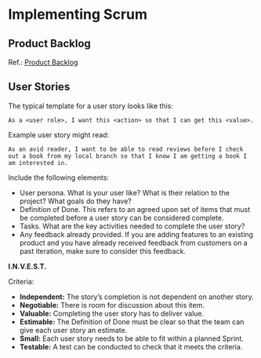 # Implementing Scrum

## Product Backlog
Ref.: [Product Backlog](https://www.scrumguides.org/scrum-guide.html#product-backlog)

## User Stories
The typical template for a user story looks like this: 
```
As a <user role>, I want this <action> so that I can get this <value>.
```
Example user story might read:
```
As an avid reader, I want to be able to read reviews before I check out a book from my local branch so that I know I am getting a book I am interested in.
```

Include the following elements: 
* User persona. What is your user like? What is their relation to the project? What goals do they have? 
* Definition of Done. This refers to an agreed upon set of items that must be completed before a user story can be considered complete. 
* Tasks. What are the key activities needed to complete the user story?
* Any feedback already provided. If you are adding features to an existing product and you have already received feedback from customers on a past iteration, make sure to consider this feedback.  

__I.N.V.E.S.T.__ 

Criteria: 
* __Independent:__ The story’s completion is not dependent on another story.
* __Negotiable:__ There is room for discussion about this item.
* __Valuable:__ Completing the user story has to deliver value. 
* __Estimable:__ The Definition of Done must be clear so that the team can give each user story an estimate. 
* __Small:__ Each user story needs to be able to fit within a planned Sprint.
* __Testable:__ A test can be conducted to check that it meets the criteria.
